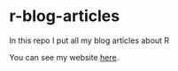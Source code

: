 # r-blog-articles
In this repo I put all my blog articles about R

You can see my website <a href = "https://bervelin-lumesa.netlify.app" target = "_blank">here</a>.
